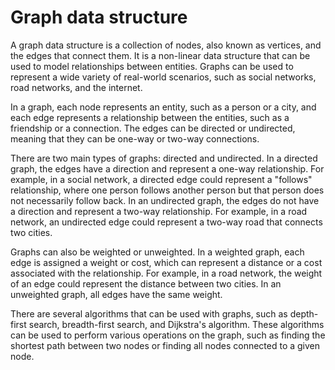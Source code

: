 # Graph data structure

A graph data structure is a collection of nodes, also known as vertices, and the edges that connect them. It is a non-linear data structure that can be used to model relationships between entities. Graphs can be used to represent a wide variety of real-world scenarios, such as social networks, road networks, and the internet.

In a graph, each node represents an entity, such as a person or a city, and each edge represents a relationship between the entities, such as a friendship or a connection. The edges can be directed or undirected, meaning that they can be one-way or two-way connections.

There are two main types of graphs: directed and undirected. In a directed graph, the edges have a direction and represent a one-way relationship. For example, in a social network, a directed edge could represent a "follows" relationship, where one person follows another person but that person does not necessarily follow back. In an undirected graph, the edges do not have a direction and represent a two-way relationship. For example, in a road network, an undirected edge could represent a two-way road that connects two cities.

Graphs can also be weighted or unweighted. In a weighted graph, each edge is assigned a weight or cost, which can represent a distance or a cost associated with the relationship. For example, in a road network, the weight of an edge could represent the distance between two cities. In an unweighted graph, all edges have the same weight.

There are several algorithms that can be used with graphs, such as depth-first search, breadth-first search, and Dijkstra's algorithm. These algorithms can be used to perform various operations on the graph, such as finding the shortest path between two nodes or finding all nodes connected to a given node.
